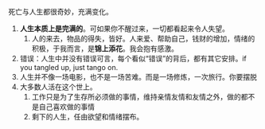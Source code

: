 死亡与人生都很奇妙，充满变化。
1. **人生本质上是完满的**。可如果你不醒过来，一切都看起来令人失望。
	1. 人的来去，物品的得失，皆好。人来爱、帮助自己，钱财的增加，情绪的积极，于我而言，是**锦上添花**。我会抱有感激。
2. 错误：人生中并没有错误可言，每个看似“错误”的背后，都有其它安排。if you tangled up, just tango on.
3. 人生并不像一场电影，也不是一场苦难。而是一场修炼，一次旅行。你要摆脱
4. 大多数人活在这个世上。
	1. 工作只是为了生存所必须做的事情，维持亲情友情和友情之外，做的都不是自己喜欢做的事情
	2. 剩下的人生，任由欲望和情绪摆布。